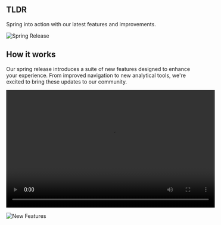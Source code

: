 ## TLDR

Spring into action with our latest features and improvements.

![Spring Release](https://picsum.photos/1024/412)

## How it works

Our spring release introduces a suite of new features designed to enhance your experience. From improved navigation to new analytical tools, we're excited to bring these updates to our community.

<video width="560" height="315" controls>
  <source src="https://img-9gag-fun.9cache.com/photo/a9ybAYD_460svav1.mp4" type="video/mp4">
Your browser does not support the video tag.
</video>

![New Features](https://picsum.photos/1024/413)
